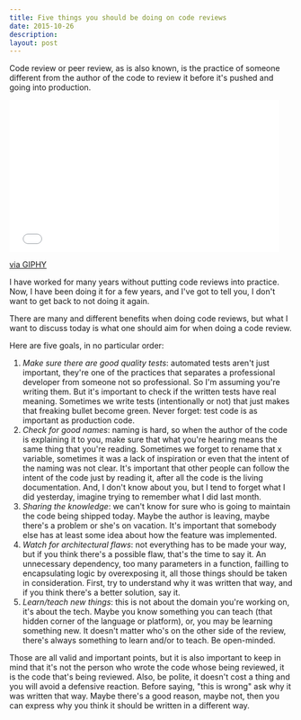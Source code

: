 ```yaml
---
title: Five things you should be doing on code reviews
date: 2015-10-26
description:
layout: post
---
```

Code review or peer review, as is also known, is the practice of someone different from the author of the code to review it before it's pushed and going into production. 

<iframe src="//giphy.com/embed/iRCl3ixeBCgpi" width="480" height="270" frameBorder="0" class="giphy-embed" allowFullScreen></iframe><p><a href="http://giphy.com/gifs/iRCl3ixeBCgpi">via GIPHY</a></p>

I have worked for many years without putting code reviews into practice. Now, I have been doing it for a few years, and I've got to tell you, I don't want to get back to not doing it again.

There are many and different benefits when doing code reviews, but what I want to discuss today is what one should aim for when doing a code review.

Here are five goals, in no particular order:

1. *Make sure there are good quality tests*: automated tests aren't just important, they're one of the practices that separates a professional developer from someone not so professional. So I'm assuming you're writing them. But it's important to check if the written tests have real meaning. Sometimes we write tests (intentionally or not) that just makes that freaking bullet become green. Never forget: test code is as important as production code.
2. *Check for good names*: naming is hard, so when the author of the code is explaining it to you, make sure that what you're hearing means the same thing that you're reading. Sometimes we forget to rename that x variable, sometimes it was a lack of inspiration or even that the intent of the naming was not clear. It's important that other people can follow the intent of the code just by reading it, after all the code is the living documentation. And, I don't know about you, but I tend to forget what I did yesterday, imagine trying to remember what I did last month.
3. *Sharing the knowledge*: we can't know for sure who is going to maintain the code being shipped today. Maybe the author is leaving, maybe there's a problem or she's on vacation. It's important that somebody else has at least some idea about how the feature was implemented.
4. *Watch for architectural flaws*: not everything has to be made your way, but if you think there's a possible flaw, that's the time to say it. An unnecessary dependency, too many parameters in a function, failling to encapsulating logic by overexposing it, all those things should be taken in consideration. First, try to understand why it was written that way, and if you think there's a better solution, say it.
5. *Learn/teach new things*: this is not about the domain you're working on, it's about the tech. Maybe you know something you can teach (that hidden corner of the language or platform), or, you may be learning something new. It doesn't matter who's on the other side of the review, there's always something to learn and/or to teach. Be open-minded.

Those are all valid and important points, but it is also important to keep in mind that it's not the person who wrote the code whose being reviewed, it is the code that's being reviewed. Also, be polite, it doesn't cost a thing and you will avoid a defensive reaction. Before saying, "this is wrong" ask why it was written that way. Maybe there's a good reason, maybe not, then you can express why you think it should be written in a different way.
